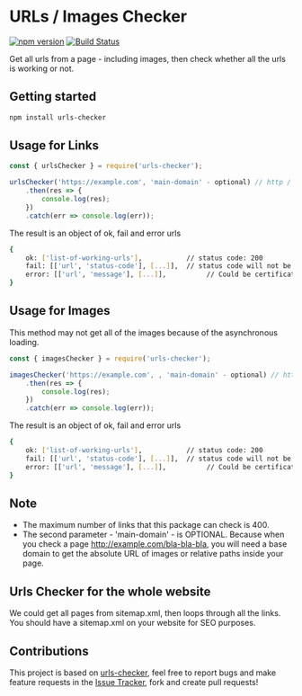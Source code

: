 # URLs / Images Checker
[![npm version](https://badge.fury.io/js/urls-checker.svg)](https://badge.fury.io/js/urls-checker) [![Build Status](https://travis-ci.org/dalenguyen/urls-checker.svg?branch=master)](https://travis-ci.org/dalenguyen/urls-checker)

Get all urls from a page - including images, then check whether all the urls is working or not.

## Getting started

```sh
npm install urls-checker
```

## Usage for Links

```javascript
const { urlsChecker } = require('urls-checker');

urlsChecker('https://example.com', 'main-domain' - optional) // http / https is important
    .then(res => {
        console.log(res);
    })
    .catch(err => console.log(err));
```

The result is an object of ok, fail and error urls

```sh
{
    ok: ['list-of-working-urls'],           // status code: 200
    fail: [['url', 'status-code'], [...]],  // status code will not be 200
    error: [['url', 'message'], [...]],          // Could be certificate / authenticate error
}
```

## Usage for Images

This method may not get all of the images because of the asynchronous loading.

```javascript
const { imagesChecker } = require('urls-checker');

imagesChecker('https://example.com', , 'main-domain' - optional) // http / https is important
    .then(res => {
        console.log(res);
    })
    .catch(err => console.log(err));
```

The result is an object of ok, fail and error urls

```sh
{
    ok: ['list-of-working-urls'],           // status code: 200
    fail: [['url', 'status-code'], [...]],  // status code will not be 200
    error: [['url', 'message'], [...]],          // Could be certificate / authenticate error
}
```

## Note 

* The maximum number of links that this package can check is 400.
* The second parameter - 'main-domain' - is OPTIONAL. Because when you check a page http://example.com/bla-bla-bla, you will need a base domain to get the absolute URL of images or relative paths inside your page.

## Urls Checker for the whole website

We could get all pages from sitemap.xml, then loops through all the links. You should have a sitemap.xml on your website for SEO purposes.

## Contributions

This project is based on [urls-checker](https://github.com/dalenguyen/urls-checker), feel free to report bugs and make feature requests in the [Issue Tracker](https://github.com/dalenguyen/urls-checker/issues), fork and create pull requests!